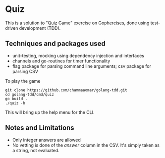 # Quiz
This is a solution to "Quiz Game" exercise on [Gophercises](https://courses.calhoun.io/courses/cor_gophercises),
done using test-driven development (TDD).

## Techniques and packages used
- unit-testing, mocking using dependency injection and interfaces
- channels and go-routines for timer functionality
- flag package for parsing command line arguments; csv package for parsing CSV

To play the game
```
git clone https://github.com/chammaaomar/golang-tdd.git
cd golang-tdd/cmd/quiz
go build .
./quiz -h
```

This will bring up the help menu for the CLI.

## Notes and Limitations
- Only integer answers are allowed
- No vetting is done of the _answer_ column in the CSV. It's simply taken as a string, not evaluated.
